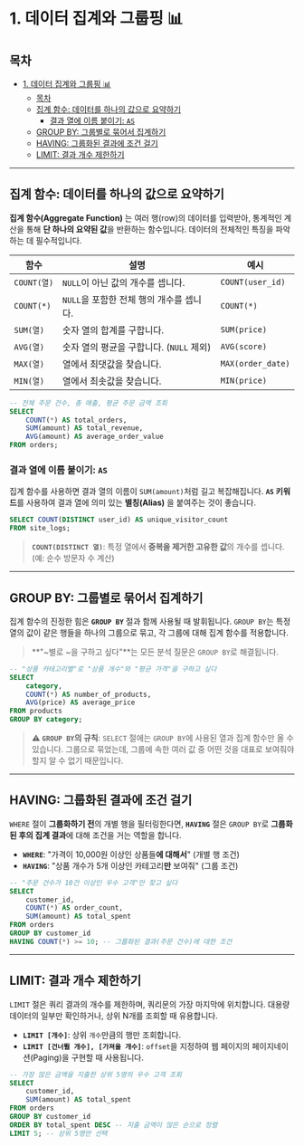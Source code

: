 # 1. 데이터 집계와 그룹핑 📊

## 목차
- [1. 데이터 집계와 그룹핑 📊](#1-데이터-집계와-그룹핑-)
  - [목차](#목차)
  - [집계 함수: 데이터를 하나의 값으로 요약하기](#집계-함수-데이터를-하나의-값으로-요약하기)
    - [결과 열에 이름 붙이기: `AS`](#결과-열에-이름-붙이기-as)
  - [GROUP BY: 그룹별로 묶어서 집계하기](#group-by-그룹별로-묶어서-집계하기)
  - [HAVING: 그룹화된 결과에 조건 걸기](#having-그룹화된-결과에-조건-걸기)
  - [LIMIT: 결과 개수 제한하기](#limit-결과-개수-제한하기)

---

## 집계 함수: 데이터를 하나의 값으로 요약하기

**집계 함수(Aggregate Function)** 는 여러 행(row)의 데이터를 입력받아, 통계적인 계산을 통해 **단 하나의 요약된 값**을 반환하는 함수입니다. 데이터의 전체적인 특징을 파악하는 데 필수적입니다.

| 함수 | 설명 | 예시 |
|---|---|---|
| `COUNT(열)` | `NULL`이 아닌 값의 개수를 셉니다. | `COUNT(user_id)` |
| `COUNT(*)` | `NULL`을 포함한 전체 행의 개수를 셉니다. | `COUNT(*)` |
| `SUM(열)` | 숫자 열의 합계를 구합니다. | `SUM(price)` |
| `AVG(열)` | 숫자 열의 평균을 구합니다. (`NULL` 제외) | `AVG(score)` |
| `MAX(열)` | 열에서 최댓값을 찾습니다. | `MAX(order_date)` |
| `MIN(열)` | 열에서 최솟값을 찾습니다. | `MIN(price)` |

```sql
-- 전체 주문 건수, 총 매출, 평균 주문 금액 조회
SELECT
    COUNT(*) AS total_orders,
    SUM(amount) AS total_revenue,
    AVG(amount) AS average_order_value
FROM orders;
```

### 결과 열에 이름 붙이기: `AS`

집계 함수를 사용하면 결과 열의 이름이 `SUM(amount)`처럼 길고 복잡해집니다. **`AS` 키워드**를 사용하여 결과 열에 의미 있는 **별칭(Alias)** 을 붙여주는 것이 좋습니다.

```sql
SELECT COUNT(DISTINCT user_id) AS unique_visitor_count
FROM site_logs;
```
> **`COUNT(DISTINCT 열)`**: 특정 열에서 **중복을 제거한 고유한 값**의 개수를 셉니다. (예: 순수 방문자 수 계산)

---

## GROUP BY: 그룹별로 묶어서 집계하기

집계 함수의 진정한 힘은 **`GROUP BY`** 절과 함께 사용될 때 발휘됩니다. `GROUP BY`는 특정 열의 값이 같은 행들을 하나의 그룹으로 묶고, 각 그룹에 대해 집계 함수를 적용합니다.

> **"~별로 ~을 구하고 싶다"**는 모든 분석 질문은 `GROUP BY`로 해결됩니다.

```sql
-- "상품 카테고리별"로 "상품 개수"와 "평균 가격"을 구하고 싶다
SELECT
    category,
    COUNT(*) AS number_of_products,
    AVG(price) AS average_price
FROM products
GROUP BY category;
```

> **⚠️ `GROUP BY`의 규칙**: `SELECT` 절에는 `GROUP BY`에 사용된 열과 집계 함수만 올 수 있습니다. 그룹으로 묶었는데, 그룹에 속한 여러 값 중 어떤 것을 대표로 보여줘야 할지 알 수 없기 때문입니다.

---

## HAVING: 그룹화된 결과에 조건 걸기

`WHERE` 절이 **그룹화하기 전**의 개별 행을 필터링한다면, **`HAVING`** 절은 `GROUP BY`로 **그룹화된 후의 집계 결과**에 대해 조건을 거는 역할을 합니다.

- **`WHERE`**: "가격이 10,000원 이상인 상품들**에 대해서**" (개별 행 조건)
- **`HAVING`**: "상품 개수가 5개 이상인 카테고리**만** 보여줘" (그룹 조건)

```sql
-- "주문 건수가 10건 이상인 우수 고객"만 찾고 싶다
SELECT
    customer_id,
    COUNT(*) AS order_count,
    SUM(amount) AS total_spent
FROM orders
GROUP BY customer_id
HAVING COUNT(*) >= 10; -- 그룹화된 결과(주문 건수)에 대한 조건
```

---

## LIMIT: 결과 개수 제한하기

`LIMIT` 절은 쿼리 결과의 개수를 제한하며, 쿼리문의 가장 마지막에 위치합니다. 대용량 데이터의 일부만 확인하거나, 상위 N개를 조회할 때 유용합니다.

- **`LIMIT [개수]`**: 상위 `개수`만큼의 행만 조회합니다.
- **`LIMIT [건너뛸 개수], [가져올 개수]`**: `offset`을 지정하여 웹 페이지의 페이지네이션(Paging)을 구현할 때 사용됩니다.

```sql
-- 가장 많은 금액을 지출한 상위 5명의 우수 고객 조회
SELECT
    customer_id,
    SUM(amount) AS total_spent
FROM orders
GROUP BY customer_id
ORDER BY total_spent DESC -- 지출 금액이 많은 순으로 정렬
LIMIT 5; -- 상위 5명만 선택
```